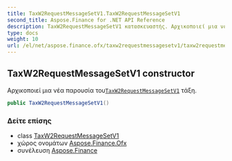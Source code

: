 ```yaml
---
title: TaxW2RequestMessageSetV1.TaxW2RequestMessageSetV1
second_title: Aspose.Finance for .NET API Reference
description: TaxW2RequestMessageSetV1 κατασκευαστής. Αρχικοποιεί μια νέα παρουσία τουTaxW2RequestMessageSetV1 τάξη.
type: docs
weight: 10
url: /el/net/aspose.finance.ofx/taxw2requestmessagesetv1/taxw2requestmessagesetv1/
---
```

## TaxW2RequestMessageSetV1 constructor

Αρχικοποιεί μια νέα παρουσία του[`TaxW2RequestMessageSetV1`](../) τάξη.

```csharp
public TaxW2RequestMessageSetV1()
```

### Δείτε επίσης

* class [TaxW2RequestMessageSetV1](../)
* χώρος ονομάτων [Aspose.Finance.Ofx](../../taxw2requestmessagesetv1/)
* συνέλευση [Aspose.Finance](../../../)


